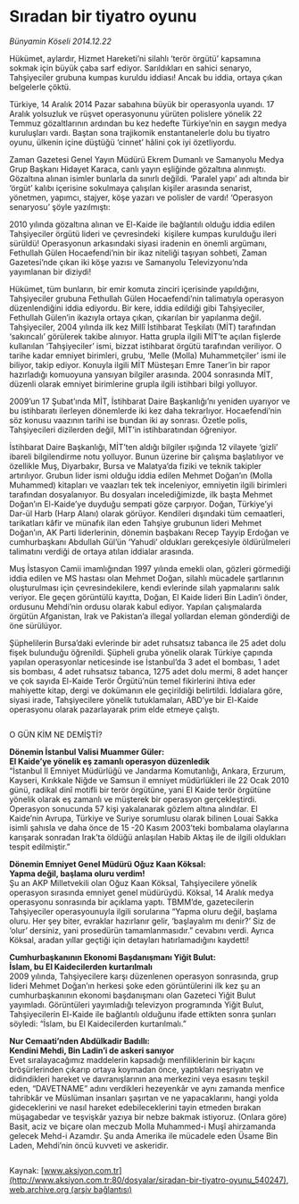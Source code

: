 # Sıradan bir tiyatro oyunu

*Bünyamin Köseli 2014.12.22*

<div class="pNewsDetailMainContent" itemprop="articleBody">
 <p>
  Hükümet, aylardır, Hizmet Hareketi’ni silahlı ‘terör örgütü’ kapsamına sokmak için büyük çaba sarf ediyor. Sarıldıkları en sahici senaryo, Tahşiyeciler grubuna kumpas kuruldu iddiası! Ancak bu iddia, ortaya çıkan belgelerle çöktü.
 </p>
 <p>
  Türkiye, 14 Aralık 2014 Pazar sabahına büyük bir operasyonla uyandı. 17 Aralık yolsuzluk ve rüşvet operasyonunu yürüten polislere yönelik 22 Temmuz gözaltlarının ardından bu kez hedefte Türkiye’nin en saygın medya kuruluşları vardı. Baştan sona trajikomik enstantanelerle dolu bu tiyatro oyunu, ülkenin içine düştüğü ‘cinnet’ hâlini çok iyi özetliyordu.
 </p>
 <p>
  Zaman Gazetesi Genel Yayın Müdürü Ekrem Dumanlı ve Samanyolu Medya Grup Başkanı Hidayet Karaca, canlı yayın eşliğinde gözaltına alınmıştı. Gözaltına alınan isimler bunlarla da sınırlı değildi. ‘Paralel yapı’ adı altında bir ‘örgüt’ kalıbı içerisine sokulmaya çalışılan kişiler arasında senarist, yönetmen, yapımcı, stajyer, köşe yazarı ve polisler de vardı! ‘Operasyon senaryosu’ şöyle yazılmıştı:
 </p>
 <p>
  2010 yılında gözaltına alınan ve El-Kaide ile bağlantılı olduğu iddia edilen Tahşiyeciler örgütü lideri ve çevresindeki  kişilere kumpas kurulduğu ileri sürüldü! Operasyonun arkasındaki siyasi iradenin en önemli argümanı, Fethullah Gülen Hocaefendi’nin bir ikaz niteliği taşıyan sohbeti, Zaman Gazetesi’nde çıkan iki köşe yazısı ve Samanyolu Televizyonu’nda yayımlanan bir diziydi!
 </p>
 <p>
  Hükümet, tüm bunların, bir emir komuta zinciri içerisinde yapıldığını, Tahşiyeciler grubuna Fethullah Gülen Hocaefendi’nin talimatıyla operasyon düzenlendiğini iddia ediyordu. Bir kere, iddia edildiği gibi Tahşiyeciler, Fethullah Gülen’in ikazıyla ortaya çıkan, çıkarılan bir yapılanma değil. Tahşiyeciler, 2004 yılında ilk kez Millî İstihbarat Teşkilatı (MİT) tarafından ‘sakıncalı’ görülerek takibe alınıyor. Hatta grupla ilgili MİT’te açılan fişlerde kullanılan ‘Tahşiyeciler’ ismi, bizzat istihbarat örgütü tarafından veriliyor. O tarihe kadar emniyet birimleri, grubu, ‘Melle (Molla) Muhammetçiler’ ismi ile biliyor, takip ediyor. Konuyla ilgili MİT Müsteşarı Emre Taner’in bir rapor hazırladığı komuoyuna yansıyan bilgiler arasında. 2004 sonrasında MİT, düzenli olarak emniyet birimlerine grupla ilgili istihbari bilgi yolluyor.
 </p>
 <p>
  2009’un 17 Şubat’ında MİT, İstihbarat Daire Başkanlığı’nı yeniden uyarıyor ve bu istihbaratı ilerleyen dönemlerde iki kez daha tekrarlıyor. Hocaefendi’nin söz konusu vaazının tarihi ise bundan iki ay sonrası. Özetle polis, Tahşiyecileri dizilerden değil, MİT’in istihbaratından öğreniyor.
 </p>
 <p>
  İstihbarat Daire Başkanlığı, MİT’ten aldığı bilgiler ışığında 12 vilayete ‘gizli’ ibareli bilgilendirme notu yolluyor. Bunun üzerine bir çalışma başlatılıyor ve özellikle Muş, Diyarbakır, Bursa ve Malatya’da fiziki ve teknik takipler artırılıyor. Grubun lider ismi olduğu iddia edilen Mehmet Doğan’ın (Molla Muhammed) kitapları ve vaazları tek tek inceleniyor, emniyetin ilgili birimleri tarafından dosyalanıyor. Bu dosyaları incelediğimizde, ilk başta Mehmet Doğan’ın El-Kaide’ye duyduğu sempati göze çarpıyor. Doğan, Türkiye’yi Dar-ül Harb (Harp Alanı) olarak görüyor. Kendileri dışındaki tüm cemaatleri, tarikatları kâfir ve münafık ilan eden Tahşiye grubunun lideri Mehmet Doğan’ın, AK Parti liderlerinin, dönemin başbakanı Recep Tayyip Erdoğan ve cumhurbaşkanı Abdullah Gül’ün ‘Yahudi’ oldukları gerekçesiyle öldürülmeleri talimatını verdiği de ortaya atılan iddialar arasında.
 </p>
 <p>
  Muş İstasyon Camii imamlığından 1997 yılında emekli olan, gözleri görmediği iddia edilen ve MS hastası olan Mehmet Doğan, silahlı mücadele şartlarının oluşturulması için çevresindekilere, kendi evlerinde silah yapmalarını salık veriyor. Ele geçen görüntülü kayıtta, Doğan, El Kaide lideri Bin Ladin’i önder, ordusunu Mehdi’nin ordusu olarak kabul ediyor. Yapılan çalışmalarda örgütün Afganistan, Irak ve Pakistan’a illegal yollardan eleman gönderdiği de öne sürülüyor.
 </p>
 <p>
  Şüphelilerin Bursa’daki evlerinde bir adet ruhsatsız tabanca ile 25 adet dolu fişek bulunduğu öğrenildi. Şüpheli gruba yönelik olarak Türkiye çapında yapılan operasyonlar neticesinde ise İstanbul’da 3 adet el bombası, 1 adet sis bombası, 4 adet ruhsatsız tabanca, 1275 adet dolu mermi, 8 adet hançer ve çok sayıda El-Kaide Terör Örgütü’nün temel fikirlerini ihtiva eder mahiyette kitap, dergi ve dokümanın ele geçirildiği belirtildi. İddialara göre, siyasi irade, Tahşiyecilere yönelik tutuklamaları, ABD’ye bir El-Kaide operasyonu olarak pazarlayarak prim elde etmeye çalıştı.
 </p>
 <p>
  <img alt="" src="http://web.archive.org/web/20150102074149im_/http://medya.aksiyon.com.tr//aksiyon/2014/12/23/550914.jpg "/>
 </p>
 <p>
  O GÜN KİM NE DEMİŞTİ?
 </p>
 <p>
  <strong>
   Dönemin İstanbul Valisi Muammer Güler:
   <br/>
   El Kaide’ye yönelik eş zamanlı operasyon düzenledik
  </strong>
  <br/>
  “İstanbul İl Emniyet Müdürlüğü ve Jandarma Komutanlığı, Ankara, Erzurum, Kayseri, Kırıkkale Niğde ve Samsun il emniyet müdürlükleri ile 22 Ocak 2010 günü, radikal dinî motifli bir terör örgütüne, yani El Kaide terör örgütüne yönelik olarak eş zamanlı ve müşterek bir operasyon gerçekleştirdi. Operasyon sonucunda 57 kişi yakalanarak gözlem altına alındılar. El Kaide’nin Avrupa, Türkiye ve Suriye sorumlusu olarak bilinen Louai Sakka isimli şahısla ve daha önce de 15 -20 Kasım 2003’teki bombalama olaylarına karışarak sonradan Irak’ta öldüğü anlaşılan Habib Aktaş ile de ilgili oldukları tespit edilmiştir.”
 </p>
 <p>
  <strong>
   Dönemin Emniyet Genel Müdürü Oğuz Kaan Köksal:
   <br/>
   Yapma değil, başlama oluru verdim!
  </strong>
  <br/>
  Şu an AKP Milletvekili olan Oğuz Kaan Köksal, Tahşiyecilere yönelik operasyon sırasında emniyet genel müdürüydü. Köksal, 14 Aralık medya operasyonu sonrasında bir açıklama yaptı. TBMM’de, gazetecilerin Tahşiyeciler operasyounuyla ilgili sorularına “Yapma oluru değil, başlama oluru. Her şey biter, evraklar hazırlanır gelir, ‘başlayalım mı denir?’ Siz de ‘olur’ dersiniz, yani prosedürün tamamlanmasıdır.” cevabını verdi. Ayrıca Köksal, aradan yıllar geçtiği için detayları hatırlamadığını kaydetti!
 </p>
 <p>
  <strong>
   Cumhurbaşkanının Ekonomi Başdanışmanı Yiğit Bulut:
   <br/>
   İslam, bu El Kaidecilerden kurtarılmalı
  </strong>
  <br/>
  2009 yılında, Tahşiyecilere karşı düzenlenen operasyon sonrasında, grup lideri Mehmet Doğan’ın herkesi şoke eden görüntülerini ilk kez şu an cumhurbaşkanının ekonomi başdanışmanı olan Gazeteci Yiğit Bulut yayımladı. Görüntüleri yayımladığı televizyon programında Yiğit Bulut, Tahşiyecilerin El-Kaide ile bağlantılı olduğunu ifade ettikten sonra şunları söyledi: “İslam, bu El Kaidecilerden kurtarılmalı.”
 </p>
 <p>
  <strong>
   Nur Cemaati’nden Abdülkadir Badıllı:
   <br/>
   Kendini Mehdi, Bin Ladin’i de askeri sanıyor
  </strong>
  <br/>
  Evet sıralayacağımız maddelerin kapsadığı menfiliklerinin bir kaçını bröşürlerinden çıkarıp ortaya koymadan önce, yaptıkları neşriyatın ve didindikleri hareket ve davranışlarının ana merkezini veya esasını teşkil eden, “DAVETNAME” adını verdikleri hezeyenkâr ve aynı zamanda menfice tahribkâr ve Müslüman insanları şaşırtan ve ne yapacaklarını, hangi yolda gideceklerini ve nasıl hareket edebileceklerini tayin etmeden bırakan müşagabedar ve teşvişkâr yazıya bir nebze bakmak istiyoruz. (Onlara göre) Basit, aciz ve biçare olan meczub Molla Muham­med-i Muşî ahirzamanda gelecek Mehd-i Azamdır. Şu anda Amerika ile mücadele eden Üsame Bin Laden, Mehdi’nin öncü kuvveti ve askeridir.
 </p>
 <p>
  <img alt="" src="http://web.archive.org/web/20150102074149im_/http://medya.aksiyon.com.tr//aksiyon/2014/12/23/550915.jpg "/>
 </p>
</div>


Kaynak: [www.aksiyon.com.tr](http://www.aksiyon.com.tr:80/dosyalar/siradan-bir-tiyatro-oyunu_540247), [web.archive.org (arşiv bağlantısı)](http://web.archive.org/web/20150102074149/http://www.aksiyon.com.tr:80/dosyalar/siradan-bir-tiyatro-oyunu_540247)

